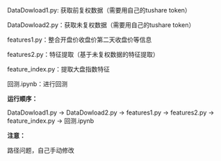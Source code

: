 DataDowload1.py: 获取前复权数据（需要用自己的tushare token）

DataDowload2.py：获取未复权数据（需要用自己的tushare token）

features1.py：整合开盘价收盘价第二天收盘价等信息

features2.py：特征提取（基于未复权数据的特征提取）

feature_index.py：提取大盘指数特征

回测.ipynb：进行回测

**运行顺序：**

DataDowload1.py -> DataDowload2.py -> features1.py -> features2.py -> feature_index.py -> 回测.ipynb

**注意：**

路径问题，自己手动修改
